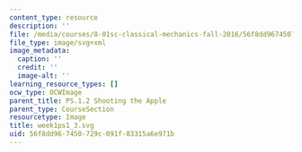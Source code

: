 ```yaml
---
content_type: resource
description: ''
file: /media/courses/8-01sc-classical-mechanics-fall-2016/56f8dd967450729c091f83315a6e971b_week1ps1_3.svg
file_type: image/svg+xml
image_metadata:
  caption: ''
  credit: ''
  image-alt: ''
learning_resource_types: []
ocw_type: OCWImage
parent_title: PS.1.2 Shooting the Apple
parent_type: CourseSection
resourcetype: Image
title: week1ps1_3.svg
uid: 56f8dd96-7450-729c-091f-83315a6e971b
---
```

